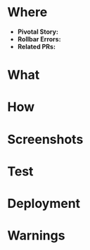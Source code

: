 Where
=====
* **Pivotal Story:**
* **Rollbar Errors:**
* **Related PRs:**

What
====

How
===

Screenshots
===========

Test
====

Deployment
==========

Warnings
========
